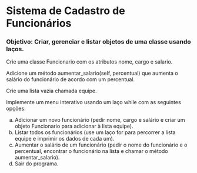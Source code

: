 <h1>Sistema de Cadastro de Funcionários</h1>

<h3>Objetivo: Criar, gerenciar e listar objetos de uma classe usando laços.</h3>

<p>Crie uma classe Funcionario com os atributos nome, cargo e salario.</p>
<p>Adicione um método aumentar_salario(self, percentual) que aumenta o salário do funcionário de acordo com um percentual.</p>
<p>Crie uma lista vazia chamada equipe.</p>
<p>Implemente um menu interativo usando um laço while com as seguintes opções:</p>
        <ol type="a">
          <li>Adicionar um novo funcionário (pedir nome, cargo e salário e criar um
          objeto Funcionario para adicionar à lista equipe).</li>
          <li>Listar todos os funcionários (use um laço for para percorrer a
          lista equipe e imprimir os dados de cada um).</li>
          <li>Aumentar o salário de um funcionário (pedir o nome do funcionário e o percentual,
          encontrar o funcionário na lista e chamar o método aumentar_salario).</li>
          <li>Sair do programa.</li>
        </ol>
